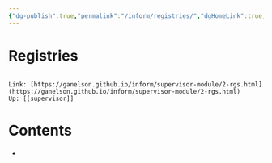 ```yaml
---
{"dg-publish":true,"permalink":"/inform/registries/","dgHomeLink":true,"dgPassFrontmatter":false}
---
```


# Registries
```ad-info

Link: [https://ganelson.github.io/inform/supervisor-module/2-rgs.html](https://ganelson.github.io/inform/supervisor-module/2-rgs.html)
Up: [[supervisor]]
```

# Contents
- 